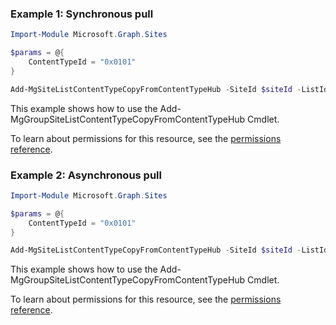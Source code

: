 ### Example 1: Synchronous pull

```powershellImport-Module Microsoft.Graph.Sites

$params = @{
	ContentTypeId = "0x0101"
}

Add-MgSiteListContentTypeCopyFromContentTypeHub -SiteId $siteId -ListId $listId -BodyParameter $params
```
This example shows how to use the Add-MgGroupSiteListContentTypeCopyFromContentTypeHub Cmdlet.
To learn about permissions for this resource, see the [permissions reference](/graph/permissions-reference).

### Example 2: Asynchronous pull

```powershellImport-Module Microsoft.Graph.Sites

$params = @{
	ContentTypeId = "0x0101"
}

Add-MgSiteListContentTypeCopyFromContentTypeHub -SiteId $siteId -ListId $listId -BodyParameter $params
```
This example shows how to use the Add-MgGroupSiteListContentTypeCopyFromContentTypeHub Cmdlet.
To learn about permissions for this resource, see the [permissions reference](/graph/permissions-reference).

